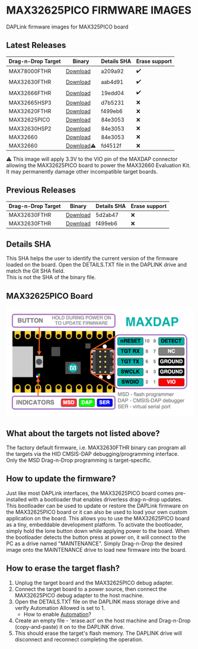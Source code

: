 # MAX32625PICO FIRMWARE IMAGES
DAPLink firmware images for MAX325PICO board

## Latest Releases
| Drag-n-Drop Target | Binary | Details SHA  | Erase support |
|--|--|--|--|
| MAX78000FTHR | [Download](https://github.com/MaximIntegratedMicros/max32625pico-firmware-images/raw/main/bin/max32625_max78000fthr_if_crc_v1.0.2.bin)  | a209a92 | :heavy_check_mark: |
| MAX32630FTHR | [Download](https://github.com/MaximIntegratedMicros/max32625pico-firmware-images/raw/main/bin/max32625_daplink_factory_default_v3.bin)  | aab4d91 | :heavy_check_mark: |
| MAX32666FTHR | [Download](https://github.com/MaximIntegratedMicros/max32625pico-firmware-images/raw/main/bin/max32625_max32666fthr_if_crc_v1.bin)      | 19edd04 | :heavy_check_mark: |
| MAX32665HSP3 | [Download](https://github.com/MaximIntegratedMicros/max32625pico-firmware-images/raw/main/bin/max32625_max32665hsp_if_crc.bin )         | d7b5231 | :x: |
| MAX32620FTHR | [Download](https://github.com/MaximIntegratedMicros/max32625pico-firmware-images/raw/main/bin/max32625_max32620fthr_if_crc.bin )        | f499eb6 | :x: |
| MAX32625PICO | [Download](https://github.com/MaximIntegratedMicros/max32625pico-firmware-images/raw/main/bin/max32625pico_max32625pico.bin )               | 84e3053 | :x: |
| MAX32630HSP2 | [Download](https://github.com/MaximIntegratedMicros/max32625pico-firmware-images/raw/main/bin/max32625pico_max32630hsp.bin )            | 84e3053 | :x: |
| MAX32660 | [Download](https://github.com/MaximIntegratedMicros/max32625pico-firmware-images/raw/main/bin/max32625pico_max32660_vio_in.bin )            | 84e3053 | :x: |
| MAX32660 | [Download](https://github.com/MaximIntegratedMicros/max32625pico-firmware-images/raw/main/bin/max32625pico_max32660_power_out.bin ):warning:| fd4512f | :x: |

:warning: This image will apply 3.3V to the VIO pin of the MAXDAP connector allowing the MAX32625PICO board to power the MAX32660 Evaluation Kit. It may permanently damage other incompatible target boards.

## Previous Releases
| Drag-n-Drop Target | Binary | Details SHA  | Erase support |
|--|--|--|--|
| MAX32630FTHR | [Download](https://github.com/MaximIntegratedMicros/max32625pico-firmware-images/raw/main/bin/max32625pico_daplink.bin)                 | 5d2ab47 | :x: |
| MAX32630FTHR | [Download](https://github.com/MaximIntegratedMicros/max32625pico-firmware-images/raw/main/bin/max32625_max32630fthr_if_crc.bin)         | f499eb6 | :x: |

## Details SHA
This SHA helps the user to identify the current version of the firmware loaded on the board. Open the DETAILS.TXT file in the DAPLINK drive and match the Git SHA field.
</br>This is not the SHA of the binary file.

## MAX32625PICO Board
![MAX32625PICO Board](/max32625pico_maxdap.png)

## What about the targets not listed above?
The factory default firmware, i.e. MAX32630FTHR binary can program all the targets via the HID CMSIS-DAP debugging/programming interface.
</br>Only the MSD Drag-n-Drop programming is target-specific.

## How to update the firmware?
Just like most DAPLink interfaces, the MAX32625PICO board comes pre-installed with a bootloader that enables driverless drag-n-drop updates. This bootloader can be used to update or restore the DAPLink firmware on the MAX32625PICO board or it can also be used to load your own custom application on the board. This allows you to use the MAX32625PICO board as a tiny, embeddable development platform. To activate the bootloader, simply hold the lone button down while applying power to the board. When the bootloader detects the button press at power on, it will connect to the PC as a drive named "MAINTENANCE". Simply Drag-n-Drop the desired image onto the MAINTENANCE drive to load new firmware into the board.

## How to erase the target flash?
1. Unplug the target board and the MAX32625PICO debug adapter.
2. Connect the target board to a power source, then connect the MAX32625PICO debug adapter to the host machine.
3. Open the DETAILS.TXT file on the DAPLINK mass storage drive and verify Automation Allowed is set to 1.
   * How to enable [Automation](https://github.com/ARMmbed/DAPLink/blob/master/docs/ENABLE_AUTOMATION.md)?
4. Create an empty file - 'erase.act' on the host machine and Drag-n-Drop (copy-and-paste) it on to the DAPLINK drive.
5. This should erase the target's flash memory. The DAPLINK drive will disconnect and reconnect completing the operation.
